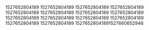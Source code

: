 1527652804189
1527652804189
1527652804189
1527652804189
1527652804189
1527652804189
1527652804189
1527652804189
1527652804189
1527652804189
1527652804189
1527652804189
1527652804189
1527652804189
15276528041891527660652946